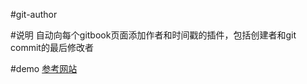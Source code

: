#git-author

#说明
自动向每个gitbook页面添加作者和时间戳的插件，包括创建者和git commit的最后修改者

#demo
[参考网站](https://github.com/L3au/gitbook-plugin-git-author)